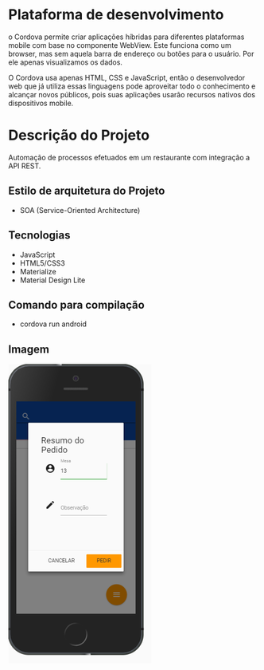 # Plataforma de desenvolvimento 
o Cordova permite criar aplicações híbridas para diferentes plataformas mobile com base no componente WebView. Este funciona como um browser, mas sem aquela barra de endereço ou botões para o usuário. Por ele apenas visualizamos os dados.

O Cordova usa apenas HTML, CSS e JavaScript, então o desenvolvedor web que já utiliza essas linguagens pode aproveitar todo o conhecimento e alcançar novos públicos, pois suas aplicações usarão recursos nativos dos dispositivos mobile.

# Descrição do Projeto
Automação de processos efetuados em um restaurante com integração a API REST.

## Estilo de arquitetura do Projeto
- SOA (Service-Oriented Architecture)

## Tecnologias
- JavaScript
- HTML5/CSS3
- Materialize
- Material Design Lite

## Comando para compilação 
- cordova run android

## Imagem
![alt text](https://github.com/Felipe02/cordova/blob/master/www/images/celular.PNG)

